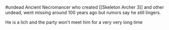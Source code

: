 #undead 
Ancient Necromancer who created [[Skeleton Archer 3]] and other undead, went missing around 100 years ago but rumors say he still lingers.

He is a lich and the party won't meet him for a very very long time